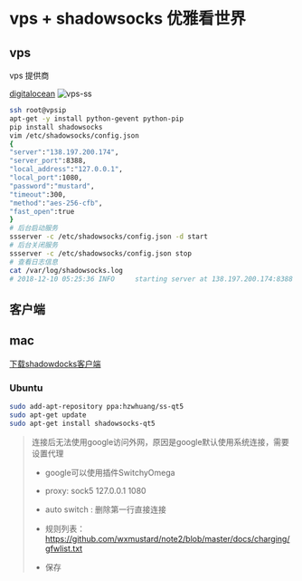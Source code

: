 # vps + shadowsocks 优雅看世界
## vps 
vps 提供商

[digitalocean](https://cloud.digitalocean.com/account/billing?i=49f6a3)
![vps-ss](https://s1.ax1x.com/2018/12/18/FB8TO0.png)
```bash
ssh root@vpsip
apt-get -y install python-gevent python-pip
pip install shadowsocks
vim /etc/shadowsocks/config.json
{
"server":"138.197.200.174",
"server_port":8388,
"local_address":"127.0.0.1",
"local_port":1080,
"password":"mustard",
"timeout":300,
"method":"aes-256-cfb",
"fast_open":true
}
# 后台启动服务
ssserver -c /etc/shadowsocks/config.json -d start
# 后台关闭服务
ssserver -c /etc/shadowsocks/config.json stop
# 查看日志信息
cat /var/log/shadowsocks.log 
# 2018-12-10 05:25:36 INFO     starting server at 138.197.200.174:8388
```

## 客户端
## mac

[下载shadowdocks客户端](https://sourceforge.net/projects/shadowsocksgui/)

### Ubuntu

```bash
sudo add-apt-repository ppa:hzwhuang/ss-qt5
sudo apt-get update
sudo apt-get install shadowsocks-qt5
```

> 连接后无法使用google访问外网，原因是google默认使用系统连接，需要设置代理
>
> - google可以使用插件SwitchyOmega
>
> - proxy: sock5 127.0.0.1 1080
>
> - auto switch : 删除第一行直接连接
>
> - 规则列表：https://github.com/wxmustard/note2/blob/master/docs/charging/gfwlist.txt
>
> - 保存 



